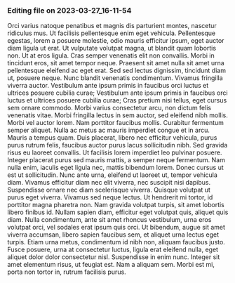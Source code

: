 

### Editing file on 2023-03-27_16-11-54

Orci varius natoque penatibus et magnis dis parturient montes, nascetur ridiculus mus. Ut facilisis pellentesque enim eget vehicula. Pellentesque egestas, lorem a posuere molestie, odio mauris efficitur ipsum, eget auctor diam ligula ut erat. Ut vulputate volutpat magna, ut blandit quam lobortis non. Ut at eros ligula. Cras semper venenatis elit non convallis. Morbi in tincidunt eros, sit amet tempor neque. Praesent sit amet nulla sit amet urna pellentesque eleifend ac eget erat. Sed sed lectus dignissim, tincidunt diam ut, posuere neque. Nunc blandit venenatis condimentum. Vivamus fringilla viverra auctor. Vestibulum ante ipsum primis in faucibus orci luctus et ultrices posuere cubilia curae; Vestibulum ante ipsum primis in faucibus orci luctus et ultrices posuere cubilia curae;
Cras pretium nisi tellus, eget cursus sem ornare commodo. Morbi varius consectetur arcu, non dictum felis venenatis vitae. Morbi fringilla lectus in sem auctor, sed eleifend nibh mollis. Morbi vel auctor lorem. Nam porttitor faucibus mollis. Curabitur fermentum semper aliquet. Nulla ac metus ac mauris imperdiet congue et in arcu. Mauris a tempus quam. Duis placerat, libero nec efficitur vehicula, purus purus rutrum felis, faucibus auctor purus lacus sollicitudin nibh. Sed gravida risus eu laoreet convallis. Ut facilisis lorem imperdiet leo pulvinar posuere. Integer placerat purus sed mauris mattis, a semper neque fermentum. Nam nulla enim, iaculis eget ligula nec, mattis bibendum lorem. Donec cursus ut est ut sollicitudin. Nunc ante urna, eleifend ut laoreet ut, tempor vehicula diam.
Vivamus efficitur diam nec elit viverra, nec suscipit nisi dapibus. Suspendisse ornare nec diam scelerisque viverra. Quisque volutpat ut purus eget viverra. Vivamus sed neque lectus. Ut hendrerit mi tortor, id porttitor magna pharetra non. Nam gravida volutpat turpis, sit amet lobortis libero finibus id. Nullam sapien diam, efficitur eget volutpat quis, aliquet quis diam. Nulla condimentum, ante sit amet rhoncus vestibulum, urna eros volutpat orci, vel sodales erat ipsum quis orci. Ut bibendum, augue sit amet viverra accumsan, libero sapien faucibus sem, et aliquet urna lectus eget turpis. Etiam urna metus, condimentum id nibh non, aliquam faucibus justo. Fusce posuere, urna at consectetur luctus, ligula erat eleifend nulla, eget aliquet dolor dolor consectetur nisl. Suspendisse in enim nunc. Integer sit amet elementum risus, ut feugiat est. Nam a aliquam sem. Morbi est mi, porta non tortor in, rutrum facilisis purus.


